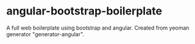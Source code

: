 angular-bootstrap-boilerplate
=============================

A full web boilerplate using bootstrap and angular. Created from yeoman generator "generator-angular".
